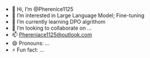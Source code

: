 - 👋 Hi, I’m @Pherenice1125
- 👀 I’m interested in Large Language Model; Fine-tuning
- 🌱 I’m currently learning DPO algrithom
- 💞️ I’m looking to collaborate on ...
- 📫 Phereniace1125@outlook.com
- 😄 Pronouns: ...
- ⚡ Fun fact: ...

<!---
Pherenice1125/Pherenice1125 is a ✨ special ✨ repository because its `README.md` (this file) appears on your GitHub profile.
You can click the Preview link to take a look at your changes.
--->
